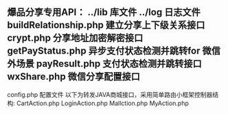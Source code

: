 爆品分享专用API：
../lib  库文件
../log  日志文件
buildRelationship.php   建立分享上下级关系接口
crypt.php   分享地址加密解密接口
getPayStatus.php    异步支付状态检测并跳转for 微信外场景
payResult.php   支付状态检测并跳转接口
wxShare.php     微信分享配置接口
-------------
config.php  配置文件
以下为转发JAVA商城接口，采用简单路由小框架控制器结构:
CartAction.php
LoginAction.php
Mallction.php
MyAction.php
